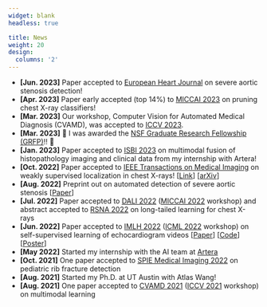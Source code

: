 ```yaml
---
widget: blank
headless: true

title: News
weight: 20
design:
  columns: '2'
---
```


* <b>[Jun. 2023]</b> Paper accepted to [European Heart Journal](https://academic.oup.com/eurheartj) on severe aortic stenosis detection!
* <b>[Apr. 2023]</b> Paper early accepted (top 14%) to [MICCAI 2023](https://conferences.miccai.org/2023/en/) on pruning chest X-ray classifiers!
* <b>[Mar. 2023]</b> Our workshop, Computer Vision for Automated Medical Diagnosis (CVAMD), was accepted to [ICCV 2023](https://iccv2023.thecvf.com/).
* <b>[Mar. 2023]</b> :tada: I was awarded the [NSF Graduate Research Fellowship (GRFP)](https://www.nsfgrfp.org/)!! :tada:
* <b>[Jan. 2023]</b> Paper accepted to [ISBI 2023](http://2023.biomedicalimaging.org/en/) on multimodal fusion of histopathology imaging and clinical data from my internship with Artera!
* <b>[Oct. 2022]</b> Paper accepted to [IEEE Transactions on Medical Imaging](https://www.embs.org/tmi/) on weakly supervised localization in chest X-rays! [[Link](https://ieeexplore.ieee.org/document/9930800)] [[arXiv](https://arxiv.org/abs/2207.04394)]
* <b>[Aug. 2022]</b> Preprint out on automated detection of severe aortic stenosis [[Paper](https://www.medrxiv.org/content/10.1101/2022.08.30.22279413v1)]
* <b>[Jul. 2022]</b> Paper accepted to [DALI 2022](https://dali-miccai.github.io/) ([MICCAI 2022](https://conferences.miccai.org/2022/en/) workshop) and abstract accepted to [RSNA 2022](https://www.rsna.org/annual-meeting) on long-tailed learning for chest X-rays
* <b>[Jun. 2022]</b> Paper accepted to [IMLH 2022](https://sites.google.com/view/imlh2022/home?authuser=0) ([ICML 2022](https://icml.cc/) workshop) on self-supervised learning of echocardiogram videos [[Paper](https://arxiv.org/abs/2207.11581)] [[Code](https://github.com/cards-yale/echo-ssl-aortic-stenosis)] [[Poster](/media/imlh_2022_poster.pdf)]
* <b>[May 2022]</b> Started my internship with the AI team at [Artera](https://artera.ai/)
* <b>[Oct. 2021]</b> One paper accepted to [SPIE Medical Imaging 2022](https://spie.org/MI22/conferencedetails/computer-aided-diagnosis?enableBackToBrowse=true) on pediatric rib fracture detection
* <b>[Aug. 2021]</b> Started my Ph.D. at UT Austin with Atlas Wang!
* <b>[Aug. 2021]</b> One paper accepted to [CVAMD 2021](https://sites.google.com/view/CVAMD2021/) ([ICCV 2021](http://iccv2021.thecvf.com/home) workshop) on multimodal learning
